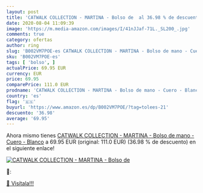 ```yaml
---
layout: post
title: 'CATWALK COLLECTION - MARTINA - Bolso de  al 36.98 % de descuento'
date: 2020-08-04 11:09:39
image: 'https://m.media-amazon.com/images/I/41nJJaf-71L._SL200_.jpg'
comments: true
category: ofertas
author: ring
slug: 'B002VM7POE-es CATWALK COLLECTION - MARTINA - Bolso de mano - Cuero - Blanco'
sku: 'B002VM7POE-es'
tags: [ 'bolso', ]
actualPrice: 69.95 EUR
currency: EUR
price: 69.95
comparePrice: 111.0 EUR
prodname: 'CATWALK COLLECTION - MARTINA - Bolso de mano - Cuero - Blanco'
country: 'es'
flag: '🇪🇸'
buyurl: 'https://www.amazon.es/dp/B002VM7POE/?tag=tolees-21'
descuento: '36.98'
average: '69.95'
---
```


Ahora mismo tienes [CATWALK COLLECTION - MARTINA - Bolso de mano - Cuero - Blanco](https://www.amazon.es/dp/B002VM7POE/?tag=tolees-21) a 69.95 EUR (original: 111.0 EUR) (36.98 %  de descuento) en el siguiente enlace!

[![CATWALK COLLECTION - MARTINA - Bolso de ](https://m.media-amazon.com/images/I/41nJJaf-71L._SL200_.jpg)](https://www.amazon.es/dp/B002VM7POE/?tag=tolees-21)

🔎:


[🛒 Visítala!!!](https://www.amazon.es/dp/B002VM7POE/?tag=tolees-21)
